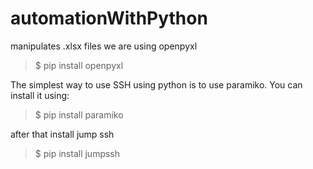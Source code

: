 # automationWithPython

manipulates .xlsx files we are using openpyxl
>$ pip install openpyxl

The simplest way to use SSH using python is to use paramiko. You can install it using:

>$ pip install paramiko

after that install jump ssh 
>$ pip install jumpssh
